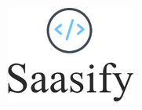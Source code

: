 <p align="center">
  <a href="https://saasify.sh" title="Saasify">
    <img src="./_media/logo.png" alt="Saasify Logo" width="256" />
  </a>
</p>

